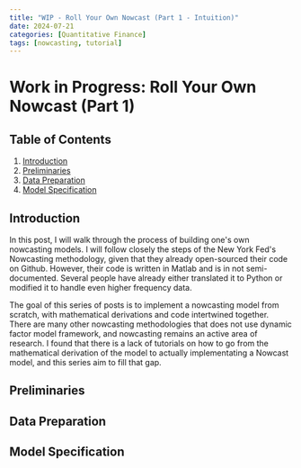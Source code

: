```yaml
---
title: "WIP - Roll Your Own Nowcast (Part 1 - Intuition)"
date: 2024-07-21
categories: [Quantitative Finance]
tags: [nowcasting, tutorial]
---
```


<script type="text/javascript" src="https://cdn.mathjax.org/mathjax/latest/MathJax.js?config=default"></script>

# Work in Progress: Roll Your Own Nowcast (Part 1)

## Table of Contents

1. [Introduction](#introduction)
2. [Preliminaries](#preliminaries)
3. [Data Preparation](#data-preparation)
4. [Model Specification](#model-specification)

## Introduction

In this post, I will walk through the process of building one's own nowcasting models. I will follow closely the steps of the New York Fed's Nowcasting methodology, given that they already open-sourced their code on Github. However, their code is written in Matlab and is in not semi-documented. Several people have already either translated it to Python or modified it to handle even higher frequency data.

The goal of this series of posts is to implement a nowcasting model from scratch, with mathematical derivations and code intertwined together. There are many other nowcasting methodologies that does not use dynamic factor model framework, and nowcasting remains an active area of research. I found that there is a lack of tutorials on how to go from the mathematical derivation of the model to actually implementating a Nowcast model, and this series aim to fill that gap.

## Preliminaries

## Data Preparation

## Model Specification